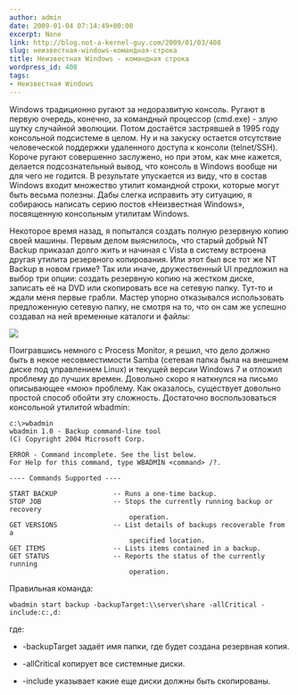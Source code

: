 ```yaml
---
author: admin
date: 2009-01-04 07:14:49+00:00
excerpt: None
link: http://blog.not-a-kernel-guy.com/2009/01/03/408
slug: неизвестная-windows-командная-строка
title: Неизвестная Windows - командная строка
wordpress_id: 408
tags:
- Неизвестная Windows
---
```


Windows традиционно ругают за недоразвитую консоль. Ругают в первую очередь, конечно, за командный процессор (cmd.exe) - злую шутку случайной эволюции. Потом достаётся застрявшей в 1995 году консольной подсистеме в целом. Ну и на закуску остается отсутствие человеческой поддержки удаленного доступа к консоли (telnet/SSH). Короче ругают совершенно заслужено, но при этом, как мне кажется, делается подсознательный вывод, что консоль в Windows вообще ни для чего не годится. В результате упускается из виду, что в состав Windows входит множество утилит командной строки, которые могут быть весьма полезны. Дабы слегка исправить эту ситуацию, я собираюсь написать серию постов «Неизвестная Windows», посвященную консольным утилитам Windows.

Некоторое время назад, я попытался создать полную резервную копию своей машины. Первым делом выяснилось, что старый добрый NT Backup приказал долго жить и начиная с Vista в систему встроена другая утилита резервного копирования. Или этот был все тот же NT Backup в новом гриме? Так или иначе, дружественный UI предложил на выбор три опции: создать резервную копию на жестком диске, записать её на DVD или скопировать все на сетевую папку. Тут-то и ждали меня первые грабли. Мастер упорно отказывался использовать предложенную сетевую папку, не смотря на то, что он сам же успешно создавал на ней временные каталоги и файлы:

![](/2009/01/backup_wizard.png)

Поигравшись немного с Process Monitor, я решил, что дело должно быть в некое несовместимости Samba (сетевая папка была на внешнем диске под управлением Linux) и текущей версии Windows 7 и отложил проблему до лучших времен. Довольно скоро я наткнулся на письмо описывающее «мою» проблему. Как оказалось, существует довольно простой способ обойти эту сложность. Достаточно воспользоваться консольной утилитой wbadmin:

```no-highlight
c:\>wbadmin
wbadmin 1.0 - Backup command-line tool
(C) Copyright 2004 Microsoft Corp.

ERROR - Command incomplete. See the list below.
For Help for this command, type WBADMIN <command> /?.

---- Commands Supported ----

START BACKUP              -- Runs a one-time backup.
STOP JOB                  -- Stops the currently running backup or recovery
                              operation.
GET VERSIONS              -- List details of backups recoverable from a
                              specified location.
GET ITEMS                 -- Lists items contained in a backup.
GET STATUS                -- Reports the status of the currently running
                              operation.
```

Правильная команда:

```no-highlight
wbadmin start backup -backupTarget:\\server\share -allCritical -include:c:,d:
```

где:

  * -backupTarget задаёт имя папки, где будет создана резервная копия.

  * -allCritical копирует все системные диски.

  * -include указывает какие еще диски должны быть скопированы.
